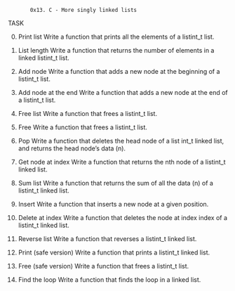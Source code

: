            0x13. C - More singly linked lists
TASK

0. Print list
   Write a function that prints all the elements of a
   listint_t list.

1. List length
   Write a function that returns the number of elements    in a linked listint_t list.

2. Add node
   Write a function that adds a new node at the
   beginning of a listint_t list.

3. Add node at the end
   Write a function that adds a new node at the end of a   listint_t list.

4. Free list
   Write a function that frees a listint_t list.

5. Free
   Write a function that frees a listint_t list.

6. Pop
   Write a function that deletes the head node of a list   int_t linked list, and returns the head node’s data
   (n).

7. Get node at index
   Write a function that returns the nth node of a         listint_t linked list.

8. Sum list
   Write a function that returns the sum of all the data   (n) of a listint_t linked list.

9. Insert
   Write a function that inserts a new node at a given     position.

10. Delete at index
    Write a function that deletes the node at index         index of a listint_t linked list.

11. Reverse list
    Write a function that reverses a listint_t linked       list.

12. Print (safe version)
    Write a function that prints a listint_t linked         list.

13. Free (safe version)
    Write a function that frees a listint_t list.

14. Find the loop
    Write a function that finds the loop in a linked        list.
